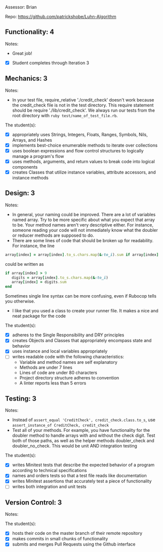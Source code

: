 Assessor: Brian 

Repo: https://github.com/patrickshobe/Luhn-Algorithm

## Functionality: 4

Notes:

* Great job!

- [x] Student completes through Iteration 3

## Mechanics: 3

Notes:

* In your test file, require_relative './credit_check' doesn't work because the credit_check file is not in the test directory. This require statement should be require './lib/credit_check'. We always run our tests from the root directory with `ruby test/name_of_test_file.rb`. 


The student(s):

- [x] appropriately uses Strings, Integers, Floats, Ranges, Symbols, Nils, Arrays, and Hashes
- [x] implements best-choice enumerable methods to iterate over collections
- [x] uses boolean expressions and flow control structures to logically manage a program's flow
- [x] uses methods, arguments, and return values to break code into logical components
- [x] creates Classes that utilize instance variables, attribute accessors, and instance methods

## Design: 3

Notes:
* In general, your naming could be improved. There are a lot of variables named array. Try to be more specific about what you expect that array to be. Your method names aren't very descriptive either. For instance, someone reading your code will not immediately know what the doubler or reducer methods are supposed to do. 
* There are some lines of code that should be broken up for readability. For instance, the line 

```ruby
array[index] = array[index].to_s.chars.map(&:to_i).sum if array[index] > 9
```

could be written as

```ruby
if array[index] > 9
   digits = array[index].to_s.chars.map(&:to_i)
   array[index] = digits.sum
end
```

Sometimes single line syntax can be more confusing, even if Rubocop tells you otherwise.
* I like that you used a class to create your runner file. It makes a nice and neat package for the code

The student(s):

- [x] adheres to the Single Responsibility and DRY principles
- [x] creates Objects and Classes that appropriately encompass state and behavior
- [x] uses instance and local variables appropriately
- [ ] writes readable code with the following characteristics:
    * Variable and method names are self explanatory
    * Methods are under 7 lines
    * Lines of code are under 80 characters
    * Project directory structure adheres to convention
    * A linter reports less than 5 errors

## Testing: 3

Notes:

* Instead of `assert_equal 'CreditCheck', credit_check.class.to_s`, use `assert_instance_of CreditCheck, credit_check`
* Test all of your methods. For example, you have functionality for the doubler method to handle arrays with and without the check digit. Test both of those paths, as well as the helper methods doubler_check and doubler_no_check. This would be unit AND integration testing

The student(s):

- [x] writes Minitest tests that describe the expected behavior of a program according to technical specifications
- [x] names and orders tests so that a test file reads like documentation
- [x] writes Minitest assertions that accurately test a piece of functionality
- [ ] writes both integration and unit tests

## Version Control: 3

Notes:

The student(s):

- [x] hosts their code on the master branch of their remote repository
- [x] makes commits in small chunks of functionality
- [x] submits and merges Pull Requests using the Github interface
